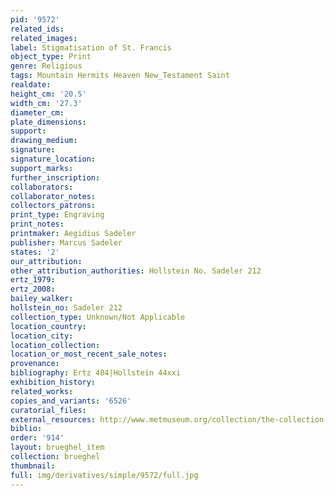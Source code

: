 ```yaml
---
pid: '9572'
related_ids: 
related_images: 
label: Stigmatisation of St. Francis
object_type: Print
genre: Religious
tags: Mountain Hermits Heaven New_Testament Saint
realdate: 
height_cm: '20.5'
width_cm: '27.3'
diameter_cm: 
plate_dimensions: 
support: 
drawing_medium: 
signature: 
signature_location: 
support_marks: 
further_inscription: 
collaborators: 
collaborator_notes: 
collectors_patrons: 
print_type: Engraving
print_notes: 
printmaker: Aegidius Sadeler
publisher: Marcus Sadeler
states: '2'
our_attribution: 
other_attribution_authorities: Hollstein No. Sadeler 212
ertz_1979: 
ertz_2008: 
bailey_walker: 
hollstein_no: Sadeler 212
collection_type: Unknown/Not Applicable
location_country: 
location_city: 
location_collection: 
location_or_most_recent_sale_notes: 
provenance: 
bibliography: Ertz 484|Hollstein 44xxi
exhibition_history: 
related_works: 
copies_and_variants: '6526'
curatorial_files: 
external_resources: http://www.metmuseum.org/collection/the-collection-online/search/382732
biblio: 
order: '914'
layout: brueghel_item
collection: brueghel
thumbnail: 
full: img/derivatives/simple/9572/full.jpg
---
```

